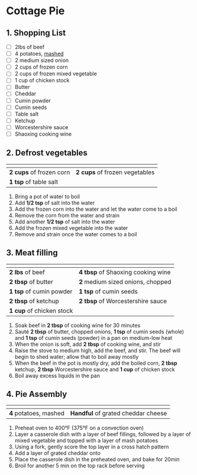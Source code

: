 # Cottage Pie

## 1. Shopping List

- [ ] 2lbs of beef
- [ ] 4 potatoes, [mashed][1]
- [ ] 2 medium sized onion
- [ ] 2 cups of frozen corn
- [ ] 2 cups of frozen mixed vegetable
- [ ] 1 cup of chicken stock
- [ ] Butter
- [ ] Cheddar
- [ ] Cumin powder
- [ ] Cumin seeds
- [ ] Table salt
- [ ] Ketchup
- [ ] Worcestershire sauce
- [ ] Shaoxing cooking wine

## 2. Defrost vegetables
|<!-- -->|<!-- -->|
|---|---|
| **2 cups** of frozen corn |**2 cups** of frozen vegetables |
| **1 tsp** of table salt | |

1. Bring a pot of water to boil
2. Add **1/2 tsp** of salt into the water
3. Add the frozen corn into the water and let the water come to a boil
4. Remove the corn from the water and strain
5. Add another **1/2 tsp** of salt into the water
6. Add the frozen mixed vegetable into the water
7. Remove and strain once the water comes to a boil

## 3. Meat filling
|<!-- -->|<!-- -->|
|---|---|
| **2 lbs** of beef | **4 tbsp** of Shaoxing cooking wine |
| **2 tbsp** of butter | **2** medium sized onions, chopped |
| **1 tsp** of cumin powder | **1 tsp** of cumin seeds |
| **2 tbsp** of ketchup | **2 tbsp** of Worcestershire sauce |
| **1 cup** of chicken stock | |

1. Soak beef in **2 tbsp** of cooking wine for 30 minutes
2. Sauté **2 tbsp** of butter, chopped onions, **1 tsp** of cumin seeds (whole) and **1 tsp** of cumin seeds (powder) in a pan on medium-low heat
3. When the onion is soft, add **2 tbsp** of cooking wine, and stir
4. Raise the stove to medium high, add the beef, and stir. The beef will begin to shed water; allow that to boil away mostly
5. When the beef in the pot is mostly dry, add the boiled corn, **2 tbsp** ketchup, **2 tbsp** Worcestershire sauce and **1 cup** of chicken stock
7. Boil away excess liquids in the pan

## 4. Pie Assembly
|<!-- -->|<!-- -->|
|---|---|
| **4** potatoes, mashed | **Handful** of grated cheddar cheese |

1. Preheat oven to 400°F (375°F on a convection oven)
2. Layer a casserole dish with a layer of beef fillings, followed by a layer of mixed vegetable and topped with a layer of mash potatoes
3. Using a fork, gently score the top layer in a cross hatch pattern
4. Add a layer of grated cheddar onto
5. Place the casserole dish in the preheated oven, and bake for 20min
9. Broil for another 5 min on the top rack before serving

[1]:https://github.com/nanotalks/recipes/blob/master/Western%20Main%20Dish/Mashed%20Potato.md